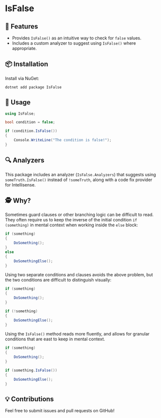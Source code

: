 # IsFalse

## 📌 Features

- Provides `IsFalse()` as an intuitive way to check for `false` values.
- Includes a custom analyzer to suggest using `IsFalse()` where appropriate.

## 📦 Installation

Install via NuGet:

```sh
dotnet add package IsFalse
```

## 📖 Usage

```csharp
using IsFalse;

bool condition = false;

if (condition.IsFalse())
{
    Console.WriteLine("The condition is false!");
}
```

## 🔍 Analyzers

This package includes an analyzer (`IsFalse.Analyzers`) that suggests using `someTruth.IsFalse()` instead of `!someTruth`, along with a code fix provider for Intellisense.

## 🕵️ Why?

Sometimes guard clauses or other branching logic can be difficult to read.
They often require us to keep the inverse of the initial condition `if (something)` in mental context when working inside the `else` block:

```csharp
if (something)
{
    DoSomething();
}
else
{
    DoSomethingElse();
}
```

Using two separate conditions and clauses avoids the above problem, but the two conditions are difficult to distinguish visually:

```csharp
if (something)
{
    DoSomething();
}

if (!something)
{
    DoSomethingElse();
}
```

Using the `IsFalse()` method reads more fluently, and allows for granular conditions that are east to keep in mental context.

```csharp
if (something)
{
    DoSomething();
}

if (something.IsFalse())
{
    DoSomethingElse();
}
```

## 💡 Contributions

Feel free to submit issues and pull requests on GitHub!

